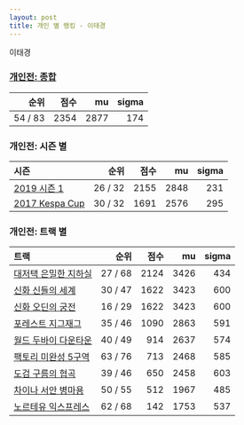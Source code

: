 ```yaml
---
layout: post
title: 개인 별 랭킹 - 이태경
---
```


이태경

### [개인전: 종합](../singles-full)

| 순위 | 점수 | mu | sigma |
|---:|---:|---:|---:|
| 54 / 83 | 2354 | 2877 | 174 |

### 개인전: 시즌 별

| 시즌 | 순위 | 점수 | mu | sigma |
|:---|---:|---:|---:|---:|
| [2019 시즌 1](../s2019_1) | 26 / 32 | 2155 | 2848 | 231 |
| [2017 Kespa Cup](../s2017_2) | 30 / 32 | 1691 | 2576 | 295 |

### 개인전: 트랙 별

| 트랙 | 순위 | 점수 | mu | sigma |
|:---|---:|---:|---:|---:|
| [대저택 은밀한 지하실](../jeotaek) | 27 / 68 | 2124 | 3426 | 434 |
| [신화 신들의 세계](../shinsegye) | 30 / 47 | 1622 | 3423 | 600 |
| [신화 오딘의 궁전](../odin) | 16 / 29 | 1622 | 3423 | 600 |
| [포레스트 지그재그](../zigzag) | 35 / 46 | 1090 | 2863 | 591 |
| [월드 두바이 다운타운](../dubai) | 40 / 49 | 914 | 2637 | 574 |
| [팩토리 미완성 5구역](../district5) | 63 / 76 | 713 | 2468 | 585 |
| [도검 구름의 협곡](../hyupgog) | 39 / 46 | 650 | 2458 | 603 |
| [차이나 서안 병마용](../byeongma) | 50 / 55 | 512 | 1967 | 485 |
| [노르테유 익스프레스](../noex) | 62 / 68 | 142 | 1753 | 537 |

